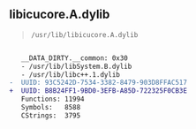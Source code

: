 ## libicucore.A.dylib

> `/usr/lib/libicucore.A.dylib`

```diff

   __DATA_DIRTY.__common: 0x30
   - /usr/lib/libSystem.B.dylib
   - /usr/lib/libc++.1.dylib
-  UUID: 93C5242D-7534-3382-8479-903D8FFAC517
+  UUID: B8B24FF1-9BD0-3EFB-A85D-722325F0CB3E
   Functions: 11994
   Symbols:   8588
   CStrings:  3795

```

